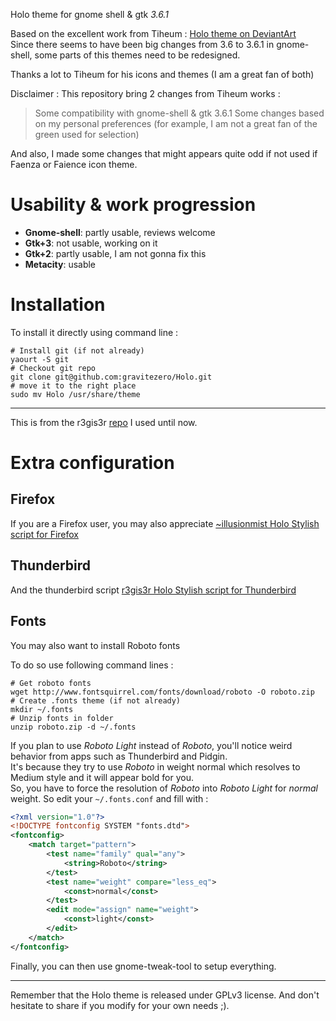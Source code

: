 Holo theme for gnome shell & gtk *3.6.1*

Based on the excellent work from Tiheum : [Holo theme on DeviantArt](http://tiheum.deviantart.com/art/Holo-280076980)     
Since there seems to have been big changes from 3.6 to 3.6.1 in gnome-shell, some parts of this themes need to be redesigned.

Thanks a lot to Tiheum for his icons and themes (I am a great fan of both)

Disclaimer :
This repository bring 2 changes from Tiheum works :
> Some compatibility with gnome-shell & gtk 3.6.1 
> Some changes based on my personal preferences (for example, I am not a great fan of the green used for selection)

And also, I made some changes that might appears quite odd if not used if Faenza or Faience icon theme.

Usability & work progression
================

* **Gnome-shell**: partly usable, reviews welcome    
* **Gtk+3**: not usable, working on it    
* **Gtk+2**: partly usable, I am not gonna fix this    
* **Metacity**: usable    


Installation
============

To install it directly using command line :

    # Install git (if not already)
    yaourt -S git
    # Checkout git repo
    git clone git@github.com:gravitezero/Holo.git
    # move it to the right place
    sudo mv Holo /usr/share/theme

---

This is from the r3gis3r [repo](http://github.com/r3gis3r/Holo-Gnome3-Theme) I used until now.

Extra configuration
===================
## Firefox
If you are a Firefox user, you may also appreciate [~illusionmist Holo Stylish script for Firefox](http://illusionmist.deviantart.com/art/Holo-Theme-for-Firefox-294051732)

## Thunderbird
And the thunderbird script [r3gis3r Holo Stylish script for Thunderbird](http://userstyles.org/styles/64593/holo-theme-for-thunderbird-linux-thunderbir-11?r=1335276031)

## Fonts
You may also want to install Roboto fonts

To do so use following command lines :

    # Get roboto fonts
    wget http://www.fontsquirrel.com/fonts/download/roboto -O roboto.zip
    # Create .fonts theme (if not already)
    mkdir ~/.fonts
    # Unzip fonts in folder
    unzip roboto.zip -d ~/.fonts

If you plan to use _Roboto Light_ instead of _Roboto_, you'll notice weird behavior from apps such as Thunderbird and Pidgin.     
It's because they try to use _Roboto_ in weight normal which resolves to Medium style and it will appear bold for you.    
So, you have to force the resolution of _Roboto_ into _Roboto Light_ for _normal_ weight.
So edit your ```~/.fonts.conf``` and fill with :

```xml
<?xml version="1.0"?>
<!DOCTYPE fontconfig SYSTEM "fonts.dtd">
<fontconfig>
    <match target="pattern">
        <test name="family" qual="any">
            <string>Roboto</string>
        </test>
        <test name="weight" compare="less_eq">
            <const>normal</const>
        </test>
        <edit mode="assign" name="weight">
            <const>light</const>
        </edit>
    </match>
</fontconfig>

```

Finally, you can then use gnome-tweak-tool to setup everything.


----

Remember that the Holo theme is released under GPLv3 license.
And don't hesitate to share if you modify for your own needs ;).